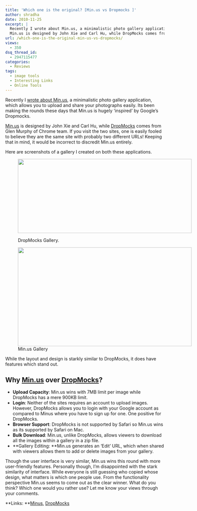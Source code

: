 ```yaml
---
title: 'Which one is the original? [Min.us vs Dropmocks ]'
author: shradha
date: 2010-11-25
excerpt: |
  Recently I wrote about Min.us, a minimalistic photo gallery application, which allows you to upload and share your photographs easily. Its been making the rounds these days that Min.us is hugely 'inspired' by Google's Dropmocks.
  Min.us is designed by John Xie and Carl Hu, while DropMocks comes from Glen Murphy of Chrome team. If you visit the two sites, one is easily fooled to believe they are the same site with probably two different URLs! Keeping that in mind, it would be incorrect to discredit Min.us entirely.
url: /which-one-is-the-original-min-us-vs-dropmocks/
views:
  - 350
dsq_thread_id:
  - 2947115477
categories:
  - Reviews
tags:
  - image tools
  - Interesting Links
  - Online Tools
---
```

Recently I <a href="http://devilsworkshop.org/create-awesome-clean-photo-galleries-with-min-us/" target="_blank">wrote about Min.us</a>, a minimalistic photo gallery application, which allows you to upload and share your photographs easily. Its been making the rounds these days that Min.us is hugely &#8216;inspired&#8217; by Google&#8217;s Dropmocks.

<a href="http://min.us" onclick="_gaq.push(['_trackEvent', 'outbound-article', 'http://min.us', 'Min.us']);" target="_blank">Min.us</a> is designed by John Xie and Carl Hu, while <a href="http://www.dropmocks.com/" onclick="_gaq.push(['_trackEvent', 'outbound-article', 'http://www.dropmocks.com/', 'DropMocks']);" target="_blank">DropMocks</a> comes from Glen Murphy of Chrome team. If you visit the two sites, one is easily fooled to believe they are the same site with probably two different URLs! Keeping that in mind, it would be incorrect to discredit Min.us entirely.

Here are screenshots of a gallery I created on both these applications.<figure id="attachment_32547" style="width: 550px;" class="wp-caption alignnone">

<a rel="attachment wp-att-32547" href="http://devilsworkshop.org/which-one-is-the-original-min-us-vs-dropmocks/dropmocks/"><img class="size-full wp-image-32547 " title="DropMocks" src="http://cdn.devilsworkshop.org/files/2010/11/DropMocks.png" alt="" width="550" height="234" /></a><figcaption class="wp-caption-text">DropMocks Gallery.</figcaption></figure> <figure id="attachment_32549" style="width: 550px;" class="wp-caption alignnone"><a rel="attachment wp-att-32549" href="http://devilsworkshop.org/which-one-is-the-original-min-us-vs-dropmocks/minus-2/"><img class="size-full wp-image-32549" title="Minus" src="http://cdn.devilsworkshop.org/files/2010/11/Minus1.png" alt="" width="550" height="312" /></a><figcaption class="wp-caption-text">Min.us Gallery</figcaption></figure> 

While the layout and design is starkly similar to DropMocks, it does have features which stand out.

## Why <a href="http://min.us/" onclick="_gaq.push(['_trackEvent', 'outbound-article', 'http://min.us/', 'Min.us']);" >Min.us</a> over <a href="http://www.dropmocks.com/" onclick="_gaq.push(['_trackEvent', 'outbound-article', 'http://www.dropmocks.com/', 'DropMocks']);" target="_blank">DropMocks</a>?

  * **Upload Capacity**: Min.us wins with 7MB limit per image while DropMocks has a mere 900KB limit.
  * **Login**: Neither of the sites requires an account to upload images. However, DropMocks allows you to login with your Google account as compared to Minus where you have to sign up for one. One positive for DropMocks.
  * **Browser Support**: DropMocks is not supported by Safari so Min.us wins as its supported by Safari on Mac.
  * **Bulk Download**: Min.us, unlike DropMocks, allows viewers to download all the images within a gallery in a zip file.
  * **Gallery Editing: **Min.us generates an &#8216;Edit&#8217; URL, which when shared with viewers allows them to add or delete images from your gallery.

Though the user interface is very similar, Min.us wins this round with more user-friendly features. Personally though, I&#8217;m disappointed with the stark similarity of interface. While everyone is still guessing who copied whose design, what matters is which one people use. From the functionality perspective Min.us seems to come out as the clear winner. What do you think? Which one would you rather use? Let me know your views through your comments.

**Links: **<a href="http://min.us/" onclick="_gaq.push(['_trackEvent', 'outbound-article', 'http://min.us/', 'Minus']);" target="_blank">Minus</a>, <a href="http://www.dropmocks.com/" onclick="_gaq.push(['_trackEvent', 'outbound-article', 'http://www.dropmocks.com/', 'DropMocks']);" target="_blank">DropMocks</a>
